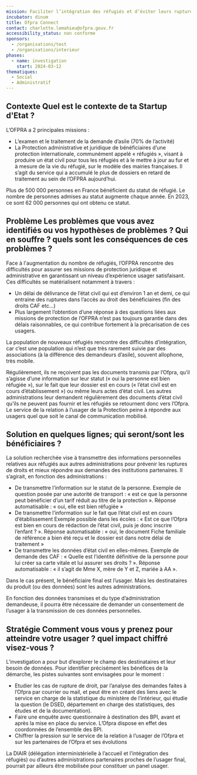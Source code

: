 ```yaml
---
mission: Faciliter l’intégration des réfugiés et d’éviter leurs ruptures de droit
incubator: dinum
title: Ofpra Connect
contact: charlotte.lemahieu@ofpra.gouv.fr
accessibility_status: non conforme
sponsors:
  - /organisations/test
  - /organisations/interieur
phases:
  - name: investigation
    start: 2024-03-12
thematiques:
  - Social
  - Administratif
---
```

## Contexte Quel est le contexte de ta Startup d'Etat ?

L’OFPRA a 2 principales missions :

* L’examen et le traitement de la demande d’asile (70% de l’activité)
* La Protection administrative et juridique de bénéficiaires d’une protection internationale, communément appelé « réfugiés », visant à produire un état civil pour tous les réfugiés et à le mettre à jour au fur et à mesure de la vie du réfugié, sur le modèle des mairies françaises. Il s’agit du service qui a accumulé le plus de dossiers en retard de traitement au sein de l’OFPRA aujourd’hui. 

Plus de 500 000 personnes en France bénéficient du statut de réfugié. Le nombre de personnes admises au statut augmente chaque année. En 2023, ce sont 62 000 personnes qui ont obtenu ce statut. 

## Problème Les problèmes que vous avez identifiés ou vos hypothèses de problèmes ? Qui en souffre ? quels sont les conséquences de ces problèmes ?

Face à l'augmentation du nombre de réfugiés, l’OFPRA rencontre des difficultés pour assurer ses missions de protection juridique et administrative en garantissant un niveau d’expérience usager satisfaisant. Ces difficultés se matérialisent notamment à travers :

* Un délai de délivrance de l’état civil qui est d’environ 1 an et demi, ce qui entraine des ruptures dans l’accès au droit des bénéficiaires (fin des droits CAF etc…) 
* Plus largement l’obtention d’une réponse à des questions liées aux missions de protection de l’OFPRA n’est pas toujours garantie dans des délais raisonnables, ce qui contribue fortement à la précarisation de ces usagers. 

La population de nouveaux réfugiés rencontre des difficultés d’intégration, car c’est une population qui n’est que très rarement suivie par des associations (à la différence des demandeurs d’asile), souvent allophone, très mobile. 

Régulièrement, ils ne reçoivent pas les documents transmis par l’Ofpra, qu’il s’agisse d’une information sur leur statut (« oui la personne est bien réfugiée »), sur le fait que leur dossier est en cours (« l’état civil est en cours d’établissement ») ou même leurs actes d’état civil. 
Les autres administrations leur demandent régulièrement des documents d’état civil qu’ils ne peuvent pas fournir et les réfugiés se retournent donc vers l’Ofpra. Le service de la relation à l’usager de la Protection peine à répondre aux usagers quel que soit le canal de communication mobilisé.  

## Solution en quelques lignes; qui seront/sont les bénéficiaires ? 

La solution recherchée vise à transmettre des informations personnelles relatives aux réfugiés aux autres administrations pour prévenir les ruptures de droits et mieux répondre aux demandes des institutions partenaires. 
Il s’agirait, en fonction des administrations : 
* De transmettre l’information sur le statut de la personne. 
Exemple de question posée par une autorité de transport : « est ce que la personne peut bénéficier d’un tarif réduit au titre de la protection ». Réponse automatisable :  « oui, elle est bien réfugiée » 
* De transmettre l’information sur le fait que l’état civil est en cours d’établissement
Exemple possible dans les écoles : « Est ce que l’Ofpra est bien en cours de rédaction de l’état civil, puis je donc inscrire l’enfant ? ». Réponse automatisable : « oui, le document Fiche familiale de référence a bien été reçu et le dossier est dans notre délai de traitement » 
* De transmettre les données d’état civil en elles-mêmes. 
Exemple de demande des CAF : « Quelle est l’identité définitive de la personne pour lui créer sa carte vitale et lui assurer ses droits ? ». Réponse automatisable : « il s’agit de Mme X, mère de Y et Z, mariée à AA ». 

Dans le cas présent, le bénéficiaire final est l’usager. Mais les destinataires du produit (ou des données) sont les autres administrations. 

En fonction des données transmises et du type d’administration demandeuse, il pourra être nécessaire de demander un consentement de l’usager à la transmission de ces données personnelles. 

## Stratégie Comment vous vous y prenez pour atteindre votre usager ? quel impact chiffré visez-vous ?

L’investigation a pour but d’explorer le champ des destinataires et leur besoin de données.
Pour identifier précisément les bénéfices de la démarche, les pistes suivantes sont envisagées pour le moment : 
* Etudier les cas de rupture de droit, par l’analyse des demandes faites à l’Ofpra par courrier ou mail, et peut être en créant des liens avec le service en charge de la statistique du ministère de l’intérieur, qui étudie la question (le DSED, département en charge des statistiques, des études et de la documentation). 
* Faire une enquête avec questionnaire à destination des BPI, avant et après la mise en place du service. L’Ofpra dispose en effet des coordonnées de l’ensemble des BPI.  
* Chiffrer la pression sur le service de la relation à l’usager de l’Ofpra et sur les partenaires de l’Ofpra et ses évolutions 

La DIAIR (délégation interministérielle à l’accueil et l’intégration des réfugiés) ou d’autres administrations partenaires proches de l’usager final, pourrait par ailleurs être mobilisée pour constituer un panel usager. 
